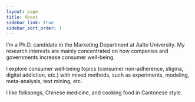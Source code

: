 ```yaml
---
layout: page
title: About
sidebar_link: true
sidebar_sort_order: 1
---
```

I’m a Ph.D. candidate in the Marketing Department at Aalto University. My research interests are mainly concentrated on how companies and governments increase consumer well-being.

I explore consumer well-being topics (consumer non-adherence, stigma, digital addiction, etc.) with mixed methods, such as experiments, modeling, meta-analysis, text mining, etc.

I like folksongs, Chinese medicine, and cooking food in Cantonese style.
